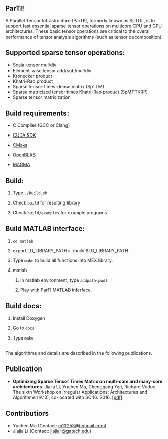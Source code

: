 ParTI!
------

A Parallel Tensor Infrastructure (ParTI!), formerly known as SpTOL, is to support fast essential sparse tensor operations on multicore CPU and GPU architectures. These basic tensor operations are critical to the overall performance of tensor analysis algorithms (such as tensor decomposition).


## Supported sparse tensor operations:

* Scala-tensor mul/div
* Element-wise tensor add/sub/mul/div
* Kronecker product
* Khatri-Rao product
* Sparse tensor-times-dense matrix (SpTTM)
* Sparse matricized tensor times Khatri-Rao product (SpMTTKRP)
* Sparse tensor matricization

## Build requirements:

- C Compiler (GCC or Clang)

- [CUDA SDK](https://developer.nvidia.com/cuda-downloads)

- [CMake](https://cmake.org)

- [OpenBLAS](http://www.openblas.net)

- [MAGMA](http://icl.cs.utk.edu/magma/)


## Build:

1. Type `./build.sh`

2. Check `build` for resulting library

3. Check `build/examples` for example programs

## Build MATLAB interface:

1. `cd matlab`

2. export LD_LIBRARY_PATH=../build:$LD_LIBRARY_PATH

3. Type `make` to build all functions into MEX library.

4. matlab

    1. In matlab environment, type `addpath(pwd)`
   
    2. Play with ParTI MATLAB inferface.
    

## Build docs:

1. Install Doxygen

2. Go to `docs`

3. Type `make`



<br/>The algorithms and details are described in the following publications.
## Publication
* **Optimizing Sparse Tensor Times Matrix on multi-core and many-core architectures**. Jiajia Li, Yuchen Ma, Chenggang Yan, Richard Vuduc. The sixth Workshop on Irregular Applications: Architectures and Algorithms (IA^3), co-located with SC’16. 2016. [[pdf]](http://fruitfly1026.github.io/static/files/sc16-ia3.pdf)


## Contributiors

* Yuchen Ma (Contact: m13253@hotmail.com)
* Jiajia Li (Contact: jiajiali@gatech.edu)
